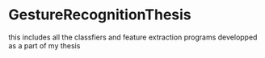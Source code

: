 # GestureRecognitionThesis

this includes all the classfiers and feature extraction programs developped as a part of my thesis
